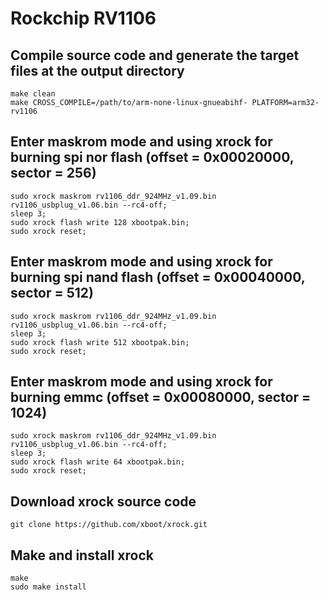 # Rockchip RV1106

## Compile source code and generate the target files at the output directory
```shell
make clean
make CROSS_COMPILE=/path/to/arm-none-linux-gnueabihf- PLATFORM=arm32-rv1106
```

## Enter maskrom mode and using xrock for burning spi nor flash (offset = 0x00020000, sector = 256)
```shell
sudo xrock maskrom rv1106_ddr_924MHz_v1.09.bin rv1106_usbplug_v1.06.bin --rc4-off;
sleep 3;
sudo xrock flash write 128 xbootpak.bin;
sudo xrock reset;
```

## Enter maskrom mode and using xrock for burning spi nand flash (offset = 0x00040000, sector = 512)
```shell
sudo xrock maskrom rv1106_ddr_924MHz_v1.09.bin rv1106_usbplug_v1.06.bin --rc4-off;
sleep 3;
sudo xrock flash write 512 xbootpak.bin;
sudo xrock reset;
```

## Enter maskrom mode and using xrock for burning emmc (offset = 0x00080000, sector = 1024)
```shell
sudo xrock maskrom rv1106_ddr_924MHz_v1.09.bin rv1106_usbplug_v1.06.bin --rc4-off;
sleep 3;
sudo xrock flash write 64 xbootpak.bin;
sudo xrock reset;
```

## Download xrock source code
```shell
git clone https://github.com/xboot/xrock.git
```

## Make and install xrock
```shell
make
sudo make install
```
